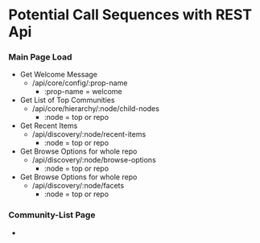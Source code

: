 # Potential Call Sequences with REST Api

### Main Page Load
* Get Welcome Message
  * /api/core/config/:prop-name
    * :prop-name = welcome
* Get List of Top Communities
  * /api/core/hierarchy/:node/child-nodes
    * :node = top or repo
* Get Recent Items
  * /api/discovery/:node/recent-items
    * :node = top or repo
* Get Browse Options for whole repo
  * /api/discovery/:node/browse-options
    * :node = top or repo
* Get Browse Options for whole repo
  * /api/discovery/:node/facets
    * :node = top or repo
  
### Community-List Page
*
